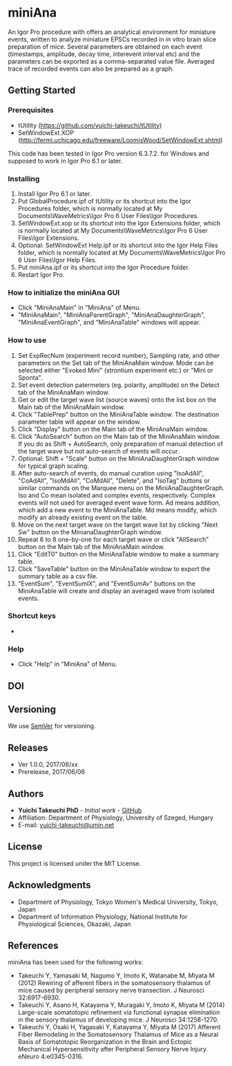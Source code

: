 # miniAna
An Igor Pro procedure with offers an analytical environment for miniature events, written to analyze miniature EPSCs recorded in in vitro brain slice preparation of mice. Several parameters are obtained on each event (timestamps, amplitude, decay time, interevent interval etc) and the parameters can be exported as a comma-separated value file. Averaged trace of recorded events can also be prepared as a graph.

## Getting Started

### Prerequisites
* tUtility (https://github.com/yuichi-takeuchi/tUtility)
* SetWindowExt.XOP (http://fermi.uchicago.edu/freeware/LoomisWood/SetWindowExt.shtml)

This code has been tested in Igor Pro version 6.3.7.2. for Windows and supposed to work in Igor Pro 6.1 or later.

### Installing
1. Install Igor Pro 6.1 or later.
2. Put GlobalProcedure.ipf of tUtility or its shortcut into the Igor Procedures folder, which is normally located at My Documents\WaveMetrics\Igor Pro 6 User Files\Igor Procedures.
3. SetWindowExt.xop or its shortcut into the Igor Extensions folder, which is normally located at My Documents\WaveMetrics\Igor Pro 6 User Files\Igor Extensions.
4. Optional: SetWindowExt Help.ipf or its shortcut into the Igor Help Files folder, which is normally located at My Documents\WaveMetrics\Igor Pro 6 User Files\Igor Help Files.
5. Put miniAna.ipf or its shortcut into the Igor Procedure folder.
6. Restart Igor Pro.

### How to initialize the miniAna GUI
* Click "MiniAnaMain" in "MiniAna" of Menu.
* "MiniAnaMain", "MiniAnaParentGraph", "MiniAnaDaughterGraph", "MiniAnaEventGraph", and "MiniAnaTable" windows will appear.

### How to use
1. Set ExpRecNum (experiment record number), Sampling rate, and other parameters on the Set tab of the MiniAnaMain window. Mode can be selected either "Evoked Mini" (strontium experiment etc.) or "Mini or Sponta".
2. Set event detection patermeters (eg. polarity, amplitude) on the Detect tab of the MiniAnaMain window.
3. Get or edit the target wave list (source waves) onto the list box on the Main tab of the MiniAnaMain window.
4. Click "TablePrep" button on the MiniAnaTable window. The destination parameter table will appear on the window.
5. Click "Display" button on the Main tab of the MiniAnaMain window.
6. Click "AutoSearch" button on the Main tab of the MiniAnaMain window. If you do as Shift + AutoSearch, only preparation of manual detection of the target wave but not auto-search of events will occur.
7. Optional: Shift + "Scale" button on the MiniAnaDaughterGraph window for typical graph scaling.
8. After auto-search of events, do manual curation using "IsoAdAll", "CoAdAll", "IsoMdAll", "CoMdAll", "Delete", and "IsoTag" buttons or similar commands on the Marquee menu on the MiniAnaDaughterGraph. Iso and Co mean isolated and complex events, respectively. Complex events will not used for averaged event wave form. Ad means addition, which add a new event to the MiniAnaTable. Md means modify, which modify an already existing event on the table.
9. Move on the next target wave on the target wave list by clicking "Next Sw" button on the MinianaDaughterGraph window. 
10. Repeat 6 to 8 one-by-one for each target wave or click "AllSearch" button on the Main tab of the MiniAnaMain window.
11. Click "EditT0" button on the MiniAnaTable window to make a summary table.
12. Click "SaveTable" button on the MiniAnaTable window to export the summary table as a csv file.
13. "EventSum", "EventSumIX", and "EventSumAv" buttons on the MiniAnaTable will create and display an averaged wave from isolated events.

### Shortcut keys
* 

### Help
* Click "Help" in "MiniAna" of Menu.

## DOI

## Versioning
We use [SemVer](http://semver.org/) for versioning.

## Releases
* Ver 1.0.0, 2017/06/xx
* Prerelease, 2017/06/06

## Authors
* **Yuichi Takeuchi PhD** - *Initial work* - [GitHub](https://github.com/yuichi-takeuchi)
* Affiliation: Department of Physiology, University of Szeged, Hungary
* E-mail: yuichi-takeuchi@umin.net

## License
This project is licensed under the MIT License.

## Acknowledgments
* Department of Physiology, Tokyo Women's Medical University, Tokyo, Japan
* Department of Information Physiology, National Institute for Physiological Sciences, Okazaki, Japan

## References
miniAna has been used for the following works:
* Takeuchi Y, Yamasaki M, Nagumo Y, Imoto K, Watanabe M, Miyata M (2012) Rewiring of afferent fibers in the somatosensory thalamus of mice caused by peripheral sensory nerve transection. J Neurosci 32:6917-6930.
* Takeuchi Y, Asano H, Katayama Y, Muragaki Y, Imoto K, Miyata M (2014) Large-scale somatotopic refinement via functional synapse elimination in the sensory thalamus of developing mice. J Neurosci 34:1258-1270.
* Takeuchi Y, Osaki H, Yagasaki Y, Katayama Y, Miyata M (2017) Afferent Fiber Remodeling in the Somatosensory Thalamus of Mice as a Neural Basis of Somatotopic Reorganization in the Brain and Ectopic Mechanical Hypersensitivity after Peripheral Sensory Nerve Injury. eNeuro 4:e0345-0316.
